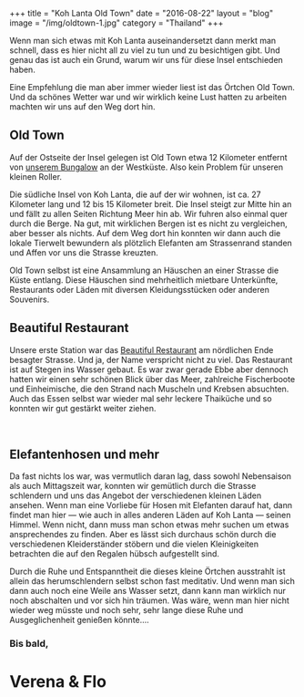 +++
title = "Koh Lanta Old Town"
date = "2016-08-22"
layout = "blog"
image = "/img/oldtown-1.jpg"
category = "Thailand"
+++

Wenn man sich etwas mit Koh Lanta auseinandersetzt dann merkt man schnell, dass es hier nicht all zu viel zu tun und zu besichtigen gibt. Und genau das ist auch ein Grund, warum wir uns für diese Insel entschieden haben. 

<!--more-->


Eine Empfehlung die man aber immer wieder liest ist das Örtchen Old Town. Und da schönes Wetter war und wir wirklich keine Lust hatten zu arbeiten machten wir uns auf den Weg dort hin.

## Old Town

Auf der Ostseite der Insel gelegen ist Old Town etwa 12 Kilometer entfernt von [unserem Bungalow](http://lanta-servicedapartments.com) an der Westküste. Also kein Problem für unseren kleinen Roller.

Die südliche Insel von Koh Lanta, die auf der wir wohnen, ist ca. 27 Kilometer lang und 12 bis 15 Kilometer breit. Die Insel steigt zur Mitte hin an und fällt zu allen Seiten Richtung Meer hin ab. Wir fuhren also einmal quer durch die Berge. Na gut, mit wirklichen Bergen ist es nicht zu vergleichen, aber besser als nichts. Auf dem Weg dort hin konnten wir dann auch die lokale Tierwelt bewundern als plötzlich Elefanten am Strassenrand standen und Affen vor uns die Strasse kreuzten.

Old Town selbst ist eine Ansammlung an Häuschen an einer Strasse die Küste entlang. Diese Häuschen sind mehrheitlich mietbare Unterkünfte, Restaurants oder Läden mit diversen Kleidungsstücken oder anderen Souvenirs.

## Beautiful Restaurant

Unsere erste Station war das [Beautiful Restaurant](http://lantaoldtown.com/restaurants/beautiful-restaurant) am nördlichen Ende besagter Strasse. Und ja, der Name verspricht nicht zu viel. Das Restaurant ist auf Stegen ins Wasser gebaut. Es war zwar gerade Ebbe aber dennoch hatten wir einen sehr schönen Blick über das Meer, zahlreiche Fischerboote und Einheimische, die den Strand nach Muscheln und Krebsen absuchten. Auch das Essen selbst war wieder mal sehr leckere Thaiküche und so konnten wir gut gestärkt weiter ziehen.

<div class="blog-post-gallery">
<img src="/img/oldtown-1.jpg" alt="">
<img src="/img/oldtown-2.jpg" alt="">
<img src="/img/oldtown-3.jpg" alt="">
<img src="/img/oldtown-4.jpg" alt="">
<img src="/img/oldtown-5.jpg" alt="">
<img src="/img/oldtown-6.jpg" alt="">
</div>


## Elefantenhosen und mehr

Da fast nichts los war, was vermutlich daran lag, dass sowohl Nebensaison als auch Mittagszeit war, konnten wir gemütlich durch die Strasse schlendern und uns das Angebot der verschiedenen kleinen Läden ansehen. Wenn man eine Vorliebe für Hosen mit Elefanten darauf hat, dann findet man hier — wie auch in alles anderen Läden auf Koh Lanta — seinen Himmel. Wenn nicht, dann muss man schon etwas mehr suchen um etwas ansprechendes zu finden. Aber es lässt sich durchaus schön durch die verschiedenen Kleiderständer stöbern und die vielen Kleinigkeiten betrachten die auf den Regalen hübsch aufgestellt sind.


Durch die Ruhe und Entspanntheit die dieses kleine Örtchen ausstrahlt ist allein das herumschlendern selbst schon fast meditativ. Und wenn man sich dann auch noch eine Weile ans Wasser setzt, dann kann man wirklich nur noch abschalten und vor sich hin träumen. Was wäre, wenn man hier nicht wieder weg müsste und noch sehr, sehr lange diese Ruhe und Ausgeglichenheit genießen könnte....


### Bis bald,

<h1 class="signature">Verena & Flo</h1>
